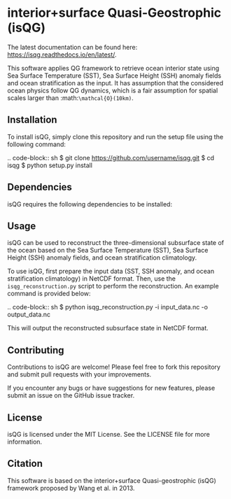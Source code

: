 
interior+surface Quasi-Geostrophic (isQG)
================================================

The latest documentation can be found here: https://isqg.readthedocs.io/en/latest/.

This software applies QG framework to retrieve ocean interior state using Sea Surface Temperature (SST), Sea Surface Height (SSH) anomaly fields and ocean stratification as the input. It has assumption that the considered ocean physics follow QG dynamics, which is a fair assumption for spatial scales larger than :math:`\mathcal{O}(10km)`.

Installation
-------------

To install isQG, simply clone this repository and run the setup file using the following command:

.. code-block:: sh
    $ git clone https://github.com/username/isqg.git
    $ cd isqg
    $ python setup.py install

Dependencies
-------------

isQG requires the following dependencies to be installed:

Usage
-------------


isQG can be used to reconstruct the three-dimensional subsurface state of the ocean based on the Sea Surface Temperature (SST), Sea Surface Height (SSH) anomaly fields, and ocean stratification climatology.

To use isQG, first prepare the input data (SST, SSH anomaly, and ocean stratification climatology) in NetCDF format. Then, use the `isqg_reconstruction.py` script to perform the reconstruction. An example command is provided below:

.. code-block:: sh
    $ python isqg_reconstruction.py -i input_data.nc -o output_data.nc

This will output the reconstructed subsurface state in NetCDF format.

Contributing
-------------


Contributions to isQG are welcome! Please feel free to fork this repository and submit pull requests with your improvements.

If you encounter any bugs or have suggestions for new features, please submit an issue on the GitHub issue tracker.

License
-------------


isQG is licensed under the MIT License. See the LICENSE file for more information.

Citation
-------------


This software is based on the interior+surface Quasi-geostrophic (isQG) framework proposed by Wang et al. in 2013. 
